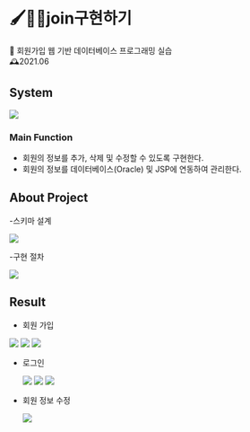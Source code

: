 # 🖌🤹‍♂️join구현하기

📌 회원가입 웹 기반 데이터베이스 프로그래밍 실습                                                                                                           
  🕰️2021.06
  
## System 
<img src="https://github.com/jeongYuri/jsp_join/assets/74125993/26350517-c95b-44b9-9a89-1b4344576e0e.png" />


### Main Function
- 회원의 정보를 추가, 삭제 및 수정할 수 있도록 구현한다.
- 회원의 정보를 데이터베이스(Oracle) 및 JSP에 연동하여 관리한다.


## About Project  

-스키마 설계

<img src="https://github.com/jeongYuri/jsp_join/assets/74125993/9d852de3-2061-47a7-b8f0-687211b4f251"> 

-구현 절차

<img src="https://github.com/jeongYuri/jsp_join/assets/74125993/e3066e97-7348-4285-b64b-a54cb99a0912"> 

## Result


- 회원 가입

<img src="https://github.com/jeongYuri/jsp_join/assets/74125993/0d247400-2ef1-48b6-87a8-65173812b0d1.png" />
<img src="https://github.com/jeongYuri/jsp_join/assets/74125993/e8885aed-c7a0-4849-be9f-b1d2a349d288.png" />
<img src="https://github.com/jeongYuri/jsp_join/assets/74125993/c9bd911b-7c96-4f28-8cd5-a4981b95dabe.png" />


- 로그인
  
  <img src="https://github.com/jeongYuri/jsp_join/assets/74125993/1adc63c7-bd25-4d13-8e53-982141be59df.png" />
  <img src="https://github.com/jeongYuri/jsp_join/assets/74125993/7c68af67-d596-4642-998c-1272efa67114.png" />
  <img src="https://github.com/jeongYuri/jsp_join/assets/74125993/e021c786-dec4-424d-ba6b-f406ef69bac2.png" />

- 회원 정보 수정
  
   <img src="https://github.com/jeongYuri/jsp_join/assets/74125993/1c434fca-937b-4206-ace9-b8c8320270e3.png" />


